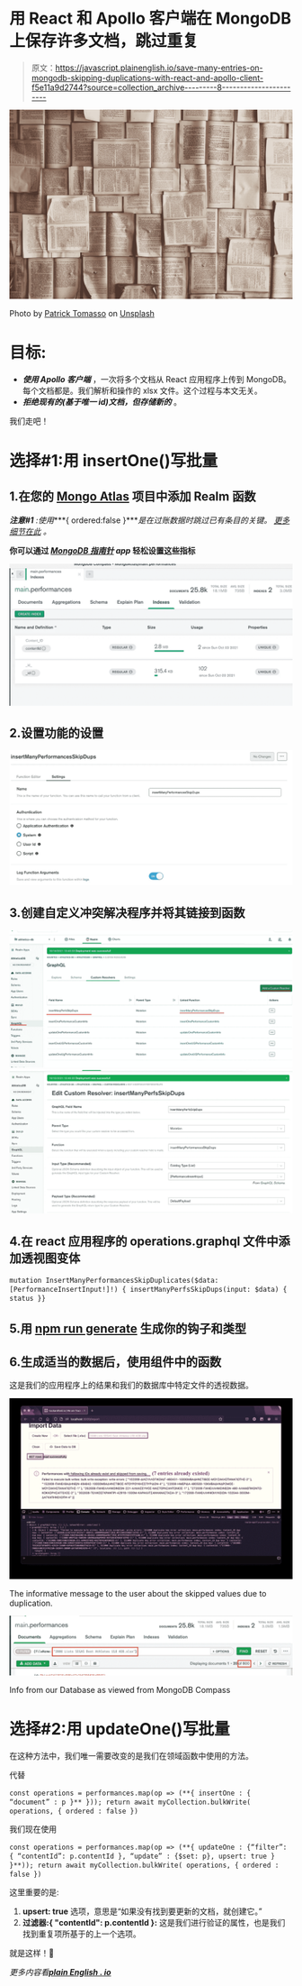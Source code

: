 # 用 React 和 Apollo 客户端在 MongoDB 上保存许多文档，跳过重复

> 原文：<https://javascript.plainenglish.io/save-many-entries-on-mongodb-skipping-duplications-with-react-and-apollo-client-f5e11a9d2744?source=collection_archive---------8----------------------->

![](img/7f93be275a5426ce4c012b8e9e190cd6.png)

Photo by [Patrick Tomasso](https://unsplash.com/@impatrickt?utm_source=unsplash&utm_medium=referral&utm_content=creditCopyText) on [Unsplash](https://unsplash.com/?utm_source=unsplash&utm_medium=referral&utm_content=creditCopyText)

# 目标:

*   ***使用 Apollo 客户端*** ，一次将多个文档从 React 应用程序上传到 MongoDB。每个文档都是。我们解析和操作的 xlsx 文件。这个过程与本文无关。
*   ***拒绝现有的(基于唯一 id)文档，但存储新的*** 。

我们走吧！

# 选择#1:用 insertOne()写批量

## 1.在您的 [Mongo Atlas](https://realm.mongodb.com) 项目中添加 Realm 函数

***注意#1*** *:使用****{ ordered:false }****是在过账数据时跳过已有条目的关键。* [*更多细节在此*](https://docs.mongodb.com/manual/reference/method/db.collection.bulkWrite/#std-label-bulkwrite-write-operations-executionofoperations) *。*

**你可以通过 [*MongoDB 指南针*](https://www.mongodb.com/products/compass) *app* 轻松设置这些指标**

![](img/158dc72743a1c95c8444eac001ee81be.png)

## 2.设置功能的设置

![](img/b061f41184dc55f4bc0a980ebb4e17f9.png)

## 3.创建自定义冲突解决程序并将其链接到函数

![](img/03d59a81f03f95f833f5a70718c209f6.png)![](img/7cd431051bd84f6646849dde449ff51e.png)

## 4.在 react 应用程序的 operations.graphql 文件中添加透视图变体

```
mutation InsertManyPerformancesSkipDuplicates($data:[PerformanceInsertInput!]!) { insertManyPerfsSkipDups(input: $data) { status }}
```

## 5.用 [npm run generate](https://www.apollographql.com/blog/tooling/apollo-codegen/typescript-graphql-code-generator-generate-graphql-types/) 生成你的钩子和类型

## 6.生成适当的数据后，使用组件中的函数

这是我们的应用程序上的结果和我们的数据库中特定文件的透视数据。

![](img/d99b08601d97b97d1f1e33610927c73a.png)

The informative message to the user about the skipped values due to duplication.

![](img/c6da0a74bfc2637a520e3214274c7871.png)

Info from our Database as viewed from MongoDB Compass

# 选择#2:用 updateOne()写批量

在这种方法中，我们唯一需要改变的是我们在领域函数中使用的方法。

代替

```
const operations = performances.map(op => (**{ insertOne : { “document” : p }** })); return await myCollection.bulkWrite( operations, { ordered : false })
```

我们现在使用

```
const operations = performances.map(op => (**{ updateOne : {“filter”: { “contentId”: p.contentId }, “update” : {$set: p}, upsert: true } }**)); return await myCollection.bulkWrite( operations, { ordered : false })
```

这里重要的是:

1.  **upsert: true** 选项，意思是“如果没有找到要更新的文档，就创建它。”
2.  **过滤器:{ "contentId": p.contentId }:** 这是我们进行验证的属性，也是我们找到重复项所基于的上一个选项。

就是这样！🙂

*更多内容看*[***plain English . io***](http://plainenglish.io)